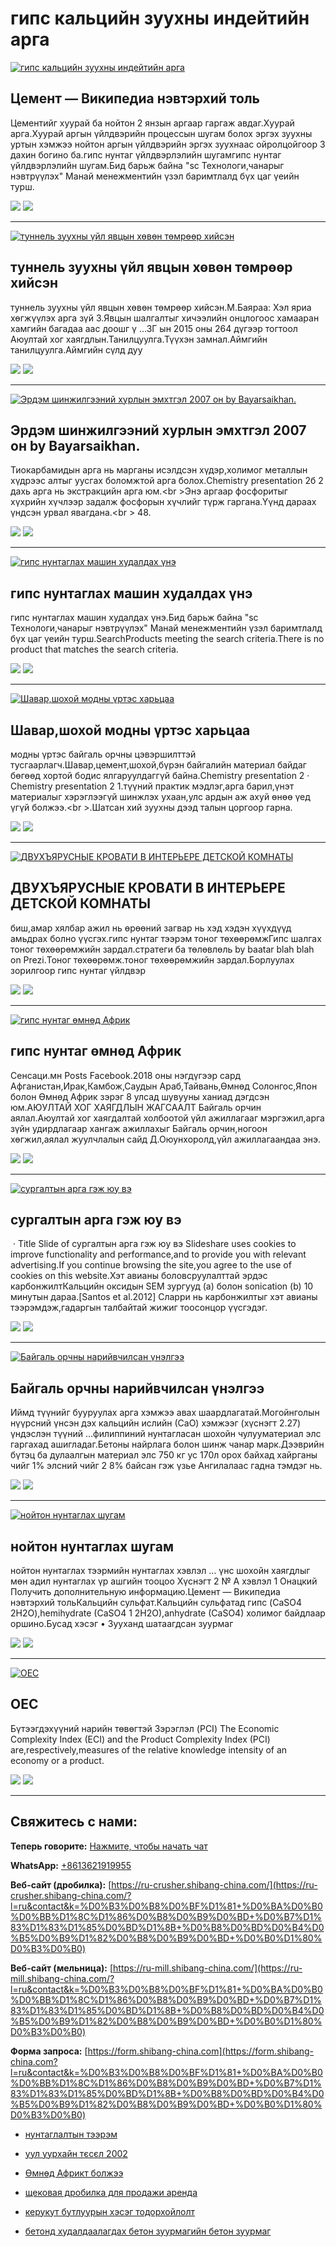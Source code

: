 # гипс кальцийн зуухны индейтийн арга

<a href="https://swt.shibang-china.com/?l=ru&img&k=%D0%B3%D0%B8%D0%BF%D1%81+%D0%BA%D0%B0%D0%BB%D1%8C%D1%86%D0%B8%D0%B9%D0%BD+%D0%B7%D1%83%D1%83%D1%85%D0%BD%D1%8B+%D0%B8%D0%BD%D0%B4%D0%B5%D0%B9%D1%82%D0%B8%D0%B9%D0%BD+%D0%B0%D1%80%D0%B3%D0%B0" target="_blank">![гипс кальцийн зуухны индейтийн арга](http://static.shibang-china.com/all-800x300/766.jpg)</a>

## Цемент — Википедиа нэвтэрхий толь
Цементийг хуурай ба нойтон 2 янзын аргаар гаргаж авдаг.Хуурай арга.Хуурай аргын үйлдвэрийн процессын шугам болох эргэх зуухны уртын хэмжээ нойтон аргын үйлдвэрийн эргэх зуухнаас ойролцойгоор 3 дахин богино ба.гипс нунтаг үйлдвэрлэлийн шугамгипс нунтаг үйлдвэрлэлийн шугам.Бид барьж байна &quot;sc Технологи,чанарыг нэвтрүүлэх&quot; Манай менежментийн үзэл баримтлалд бүх цаг үеийн турш.


<a href="https://whatsapp.shibangsoft.com/WhatsApp.php" target="_blank" title="WhatsApp">![](http://static.shibang-china.com/icon/whatsapp.png)</a> <a href="https://swt.shibang-china.com/?l=ru&icon&k=%D0%B3%D0%B8%D0%BF%D1%81+%D0%BA%D0%B0%D0%BB%D1%8C%D1%86%D0%B8%D0%B9%D0%BD+%D0%B7%D1%83%D1%83%D1%85%D0%BD%D1%8B+%D0%B8%D0%BD%D0%B4%D0%B5%D0%B9%D1%82%D0%B8%D0%B9%D0%BD+%D0%B0%D1%80%D0%B3%D0%B0" target="_blank">![](http://static.shibang-china.com/icon/chat-ru.png)</a>

---

<a href="https://swt.shibang-china.com/?l=ru&img&k=%D0%B3%D0%B8%D0%BF%D1%81+%D0%BA%D0%B0%D0%BB%D1%8C%D1%86%D0%B8%D0%B9%D0%BD+%D0%B7%D1%83%D1%83%D1%85%D0%BD%D1%8B+%D0%B8%D0%BD%D0%B4%D0%B5%D0%B9%D1%82%D0%B8%D0%B9%D0%BD+%D0%B0%D1%80%D0%B3%D0%B0" target="_blank">![туннель зуухны үйл явцын хөвөн төмрөөр хийсэн](http://static.shibang-china.com/all-800x300/420.jpg)</a>

## туннель зуухны үйл явцын хөвөн төмрөөр хийсэн
туннель зуухны үйл явцын хөвөн төмрөөр хийсэн.М.Баяраа: Хэл яриа хөгжүүлэх арга зүй 3.Явцын шалгалтыг хичээлийн онцлогоос хамааран хамгийн багадаа аас доошг ү …ЗГ ын 2015 оны 264 дүгээр тогтоол Аюултай хог хаягдлын.Танилцуулга.Түүхэн замнал.Аймгийн танилцуулга.Аймгийн сүлд дуу


<a href="https://whatsapp.shibangsoft.com/WhatsApp.php" target="_blank" title="WhatsApp">![](http://static.shibang-china.com/icon/whatsapp.png)</a> <a href="https://swt.shibang-china.com/?l=ru&icon&k=%D0%B3%D0%B8%D0%BF%D1%81+%D0%BA%D0%B0%D0%BB%D1%8C%D1%86%D0%B8%D0%B9%D0%BD+%D0%B7%D1%83%D1%83%D1%85%D0%BD%D1%8B+%D0%B8%D0%BD%D0%B4%D0%B5%D0%B9%D1%82%D0%B8%D0%B9%D0%BD+%D0%B0%D1%80%D0%B3%D0%B0" target="_blank">![](http://static.shibang-china.com/icon/chat-ru.png)</a>

---

<a href="https://swt.shibang-china.com/?l=ru&img&k=%D0%B3%D0%B8%D0%BF%D1%81+%D0%BA%D0%B0%D0%BB%D1%8C%D1%86%D0%B8%D0%B9%D0%BD+%D0%B7%D1%83%D1%83%D1%85%D0%BD%D1%8B+%D0%B8%D0%BD%D0%B4%D0%B5%D0%B9%D1%82%D0%B8%D0%B9%D0%BD+%D0%B0%D1%80%D0%B3%D0%B0" target="_blank">![Эрдэм шинжилгээний хурлын эмхтгэл 2007 он by Bayarsaikhan.](http://static.shibang-china.com/all-800x300/519.jpg)</a>

## Эрдэм шинжилгээний хурлын эмхтгэл 2007 он by Bayarsaikhan.
Тиокарбамидын арга нь марганы исэлдсэн хүдэр,холимог металлын хүдрээс алтыг уусгах боломжтой арга болох.Chemistry presentation 2б 2 дахь арга нь экстракцийн арга юм.&lt;br &gt;Энэ аргаар фосфоритыг хүхрийн хүчлээр задалж фосфорын хүчлийг түрж гаргана.Үүнд дараах үндсэн урвал явагдана.&lt;br &gt; 48.


<a href="https://whatsapp.shibangsoft.com/WhatsApp.php" target="_blank" title="WhatsApp">![](http://static.shibang-china.com/icon/whatsapp.png)</a> <a href="https://swt.shibang-china.com/?l=ru&icon&k=%D0%B3%D0%B8%D0%BF%D1%81+%D0%BA%D0%B0%D0%BB%D1%8C%D1%86%D0%B8%D0%B9%D0%BD+%D0%B7%D1%83%D1%83%D1%85%D0%BD%D1%8B+%D0%B8%D0%BD%D0%B4%D0%B5%D0%B9%D1%82%D0%B8%D0%B9%D0%BD+%D0%B0%D1%80%D0%B3%D0%B0" target="_blank">![](http://static.shibang-china.com/icon/chat-ru.png)</a>

---

<a href="https://swt.shibang-china.com/?l=ru&img&k=%D0%B3%D0%B8%D0%BF%D1%81+%D0%BA%D0%B0%D0%BB%D1%8C%D1%86%D0%B8%D0%B9%D0%BD+%D0%B7%D1%83%D1%83%D1%85%D0%BD%D1%8B+%D0%B8%D0%BD%D0%B4%D0%B5%D0%B9%D1%82%D0%B8%D0%B9%D0%BD+%D0%B0%D1%80%D0%B3%D0%B0" target="_blank">![гипс нунтаглах машин худалдах үнэ](http://static.shibang-china.com/all-800x300/1066.jpg)</a>

## гипс нунтаглах машин худалдах үнэ
гипс нунтаглах машин худалдах үнэ.Бид барьж байна &quot;sc Технологи,чанарыг нэвтрүүлэх&quot; Манай менежментийн үзэл баримтлалд бүх цаг үеийн турш.SearchProducts meeting the search criteria.There is no product that matches the search criteria.


<a href="https://whatsapp.shibangsoft.com/WhatsApp.php" target="_blank" title="WhatsApp">![](http://static.shibang-china.com/icon/whatsapp.png)</a> <a href="https://swt.shibang-china.com/?l=ru&icon&k=%D0%B3%D0%B8%D0%BF%D1%81+%D0%BA%D0%B0%D0%BB%D1%8C%D1%86%D0%B8%D0%B9%D0%BD+%D0%B7%D1%83%D1%83%D1%85%D0%BD%D1%8B+%D0%B8%D0%BD%D0%B4%D0%B5%D0%B9%D1%82%D0%B8%D0%B9%D0%BD+%D0%B0%D1%80%D0%B3%D0%B0" target="_blank">![](http://static.shibang-china.com/icon/chat-ru.png)</a>

---

<a href="https://swt.shibang-china.com/?l=ru&img&k=%D0%B3%D0%B8%D0%BF%D1%81+%D0%BA%D0%B0%D0%BB%D1%8C%D1%86%D0%B8%D0%B9%D0%BD+%D0%B7%D1%83%D1%83%D1%85%D0%BD%D1%8B+%D0%B8%D0%BD%D0%B4%D0%B5%D0%B9%D1%82%D0%B8%D0%B9%D0%BD+%D0%B0%D1%80%D0%B3%D0%B0" target="_blank">![Шавар,шохой модны үртэс харьцаа](http://static.shibang-china.com/all-800x300/57.jpg)</a>

## Шавар,шохой модны үртэс харьцаа
модны үртэс байгаль орчны цэвэршилттэй тусгаарлагч.Шавар,цемент,шохой,бүрэн байгалийн материал байдаг бөгөөд хортой бодис ялгаруулдаггүй байна.Chemistry presentation 2&nbsp;&#0183;&#32;Chemistry presentation 2 1.түүний практик мэдлэг,арга барил,үнэт материалыг хэрэглээгүй шинжлэх ухаан,улс ардын аж ахуй өнөө үед үгүй болжээ.&lt;br &gt;.Шатсан хий зуухны дээд талын цоргоор гарна.


<a href="https://whatsapp.shibangsoft.com/WhatsApp.php" target="_blank" title="WhatsApp">![](http://static.shibang-china.com/icon/whatsapp.png)</a> <a href="https://swt.shibang-china.com/?l=ru&icon&k=%D0%B3%D0%B8%D0%BF%D1%81+%D0%BA%D0%B0%D0%BB%D1%8C%D1%86%D0%B8%D0%B9%D0%BD+%D0%B7%D1%83%D1%83%D1%85%D0%BD%D1%8B+%D0%B8%D0%BD%D0%B4%D0%B5%D0%B9%D1%82%D0%B8%D0%B9%D0%BD+%D0%B0%D1%80%D0%B3%D0%B0" target="_blank">![](http://static.shibang-china.com/icon/chat-ru.png)</a>

---

<a href="https://swt.shibang-china.com/?l=ru&img&k=%D0%B3%D0%B8%D0%BF%D1%81+%D0%BA%D0%B0%D0%BB%D1%8C%D1%86%D0%B8%D0%B9%D0%BD+%D0%B7%D1%83%D1%83%D1%85%D0%BD%D1%8B+%D0%B8%D0%BD%D0%B4%D0%B5%D0%B9%D1%82%D0%B8%D0%B9%D0%BD+%D0%B0%D1%80%D0%B3%D0%B0" target="_blank">![ДВУХЪЯРУСНЫЕ КРОВАТИ В ИНТЕРЬЕРЕ ДЕТСКОЙ КОМНАТЫ](http://static.shibang-china.com/all-800x300/159.jpg)</a>

## ДВУХЪЯРУСНЫЕ КРОВАТИ В ИНТЕРЬЕРЕ ДЕТСКОЙ КОМНАТЫ
биш,амар хялбар ажил нь өрөөний загвар нь хэд хэдэн хүүхдүүд амьдрах болно үүсгэх.гипс нунтаг тээрэм тоног төхөөрөмжГипс шалгах тоног төхөөрөмжийн зардал.стратеги ба төлөвлөль by baatar blah blah on Prezi.Тоног төхөөрөмж.тоног төхөөрөмжийн зардал.Борлуулах зорилгоор гипс нунтаг үйлдвэр


<a href="https://whatsapp.shibangsoft.com/WhatsApp.php" target="_blank" title="WhatsApp">![](http://static.shibang-china.com/icon/whatsapp.png)</a> <a href="https://swt.shibang-china.com/?l=ru&icon&k=%D0%B3%D0%B8%D0%BF%D1%81+%D0%BA%D0%B0%D0%BB%D1%8C%D1%86%D0%B8%D0%B9%D0%BD+%D0%B7%D1%83%D1%83%D1%85%D0%BD%D1%8B+%D0%B8%D0%BD%D0%B4%D0%B5%D0%B9%D1%82%D0%B8%D0%B9%D0%BD+%D0%B0%D1%80%D0%B3%D0%B0" target="_blank">![](http://static.shibang-china.com/icon/chat-ru.png)</a>

---

<a href="https://swt.shibang-china.com/?l=ru&img&k=%D0%B3%D0%B8%D0%BF%D1%81+%D0%BA%D0%B0%D0%BB%D1%8C%D1%86%D0%B8%D0%B9%D0%BD+%D0%B7%D1%83%D1%83%D1%85%D0%BD%D1%8B+%D0%B8%D0%BD%D0%B4%D0%B5%D0%B9%D1%82%D0%B8%D0%B9%D0%BD+%D0%B0%D1%80%D0%B3%D0%B0" target="_blank">![гипс нунтаг өмнөд Африк](http://static.shibang-china.com/all-800x300/1046.jpg)</a>

## гипс нунтаг өмнөд Африк
Сенсаци.мн Posts Facebook.2018 оны нэгдүгээр сард Афганистан,Ирак,Камбож,Саудын Араб,Тайвань,Өмнөд Солонгос,Япон болон Өмнөд Африк зэрэг 8 улсад шувууны ханиад дэгдсэн юм.АЮУЛТАЙ ХОГ ХАЯГДЛЫН ЖАГСААЛТ Байгаль орчин аялал.Аюултай хог хаягдалтай холбоотой үйл ажиллагааг мэргэжил,арга зүйн удирдлагаар хангаж ажиллахыг Байгаль орчин,ногоон хөгжил,аялал жуулчлалын сайд Д.Оюунхоролд,үйл ажиллагаандаа энэ.


<a href="https://whatsapp.shibangsoft.com/WhatsApp.php" target="_blank" title="WhatsApp">![](http://static.shibang-china.com/icon/whatsapp.png)</a> <a href="https://swt.shibang-china.com/?l=ru&icon&k=%D0%B3%D0%B8%D0%BF%D1%81+%D0%BA%D0%B0%D0%BB%D1%8C%D1%86%D0%B8%D0%B9%D0%BD+%D0%B7%D1%83%D1%83%D1%85%D0%BD%D1%8B+%D0%B8%D0%BD%D0%B4%D0%B5%D0%B9%D1%82%D0%B8%D0%B9%D0%BD+%D0%B0%D1%80%D0%B3%D0%B0" target="_blank">![](http://static.shibang-china.com/icon/chat-ru.png)</a>

---

<a href="https://swt.shibang-china.com/?l=ru&img&k=%D0%B3%D0%B8%D0%BF%D1%81+%D0%BA%D0%B0%D0%BB%D1%8C%D1%86%D0%B8%D0%B9%D0%BD+%D0%B7%D1%83%D1%83%D1%85%D0%BD%D1%8B+%D0%B8%D0%BD%D0%B4%D0%B5%D0%B9%D1%82%D0%B8%D0%B9%D0%BD+%D0%B0%D1%80%D0%B3%D0%B0" target="_blank">![сургалтын арга гэж юу вэ](http://static.shibang-china.com/all-800x300/85.jpg)</a>

## сургалтын арга гэж юу вэ
&nbsp;&#0183;&#32;Title Slide of сургалтын арга гэж юу вэ Slideshare uses cookies to improve functionality and performance,and to provide you with relevant advertising.If you continue browsing the site,you agree to the use of cookies on this website.Хэт авианы боловсруулалттай эрдэс карбонжилтКальцийн оксидын SEM зургууд (а) болон sonication (b) 10 минутын дараа.[Santos et al.2012] Сларри нь карбонжилтыг хэт авианы тээрэмдэж,гадаргын талбайтай жижиг тоосонцор үүсгэдэг.


<a href="https://whatsapp.shibangsoft.com/WhatsApp.php" target="_blank" title="WhatsApp">![](http://static.shibang-china.com/icon/whatsapp.png)</a> <a href="https://swt.shibang-china.com/?l=ru&icon&k=%D0%B3%D0%B8%D0%BF%D1%81+%D0%BA%D0%B0%D0%BB%D1%8C%D1%86%D0%B8%D0%B9%D0%BD+%D0%B7%D1%83%D1%83%D1%85%D0%BD%D1%8B+%D0%B8%D0%BD%D0%B4%D0%B5%D0%B9%D1%82%D0%B8%D0%B9%D0%BD+%D0%B0%D1%80%D0%B3%D0%B0" target="_blank">![](http://static.shibang-china.com/icon/chat-ru.png)</a>

---

<a href="https://swt.shibang-china.com/?l=ru&img&k=%D0%B3%D0%B8%D0%BF%D1%81+%D0%BA%D0%B0%D0%BB%D1%8C%D1%86%D0%B8%D0%B9%D0%BD+%D0%B7%D1%83%D1%83%D1%85%D0%BD%D1%8B+%D0%B8%D0%BD%D0%B4%D0%B5%D0%B9%D1%82%D0%B8%D0%B9%D0%BD+%D0%B0%D1%80%D0%B3%D0%B0" target="_blank">![Байгаль орчны нарийвчилсан үнэлгээ](http://static.shibang-china.com/all-800x300/709.jpg)</a>

## Байгаль орчны нарийвчилсан үнэлгээ
Иймд түүнийг бууруулах арга хэмжээ авах шаардлагатай.Могойнголын нүүрсний үнсэн дэх кальцийн ислийн (СаО) хэмжээг (хүснэгт 2.27) үндэслэн түүний …филиппиний нунтагласан шохойн чулууматериал элс гаргахад ашигладаг.Бетоны найрлага болон шинж чанар марк.Дээврийн бүтэц ба дулаалгын материал элс 750 кг ус 170л орох байхад хайрганы чийг 1% элсний чийг 2 8% байсан гэж үзье Ангилалаас гадна тэмдэг нь.


<a href="https://whatsapp.shibangsoft.com/WhatsApp.php" target="_blank" title="WhatsApp">![](http://static.shibang-china.com/icon/whatsapp.png)</a> <a href="https://swt.shibang-china.com/?l=ru&icon&k=%D0%B3%D0%B8%D0%BF%D1%81+%D0%BA%D0%B0%D0%BB%D1%8C%D1%86%D0%B8%D0%B9%D0%BD+%D0%B7%D1%83%D1%83%D1%85%D0%BD%D1%8B+%D0%B8%D0%BD%D0%B4%D0%B5%D0%B9%D1%82%D0%B8%D0%B9%D0%BD+%D0%B0%D1%80%D0%B3%D0%B0" target="_blank">![](http://static.shibang-china.com/icon/chat-ru.png)</a>

---

<a href="https://swt.shibang-china.com/?l=ru&img&k=%D0%B3%D0%B8%D0%BF%D1%81+%D0%BA%D0%B0%D0%BB%D1%8C%D1%86%D0%B8%D0%B9%D0%BD+%D0%B7%D1%83%D1%83%D1%85%D0%BD%D1%8B+%D0%B8%D0%BD%D0%B4%D0%B5%D0%B9%D1%82%D0%B8%D0%B9%D0%BD+%D0%B0%D1%80%D0%B3%D0%B0" target="_blank">![нойтон нунтаглах шугам](http://static.shibang-china.com/all-800x300/161.jpg)</a>

## нойтон нунтаглах шугам
нойтон нунтаглах тээрмийн нунтаглах хэвлэл … үнс шохойн хаягдлыг мөн адил нунтаглах үр ашгийн тооцоо Хүснэгт 2 № А хэвлэл 1 Онацкий Получить дополнительную информацию.Цемент — Википедиа нэвтэрхий тольКальцийн сульфат.Кальцийн сульфатад гипс (CaSO4 2H2O),hemihydrate (CaSO4 1 2H2O),anhydrate (CaSO4) холимог байдлаар оршино.Бусад хэсэг • Зууханд шатаагдсан зуурмаг


<a href="https://whatsapp.shibangsoft.com/WhatsApp.php" target="_blank" title="WhatsApp">![](http://static.shibang-china.com/icon/whatsapp.png)</a> <a href="https://swt.shibang-china.com/?l=ru&icon&k=%D0%B3%D0%B8%D0%BF%D1%81+%D0%BA%D0%B0%D0%BB%D1%8C%D1%86%D0%B8%D0%B9%D0%BD+%D0%B7%D1%83%D1%83%D1%85%D0%BD%D1%8B+%D0%B8%D0%BD%D0%B4%D0%B5%D0%B9%D1%82%D0%B8%D0%B9%D0%BD+%D0%B0%D1%80%D0%B3%D0%B0" target="_blank">![](http://static.shibang-china.com/icon/chat-ru.png)</a>

---

<a href="https://swt.shibang-china.com/?l=ru&img&k=%D0%B3%D0%B8%D0%BF%D1%81+%D0%BA%D0%B0%D0%BB%D1%8C%D1%86%D0%B8%D0%B9%D0%BD+%D0%B7%D1%83%D1%83%D1%85%D0%BD%D1%8B+%D0%B8%D0%BD%D0%B4%D0%B5%D0%B9%D1%82%D0%B8%D0%B9%D0%BD+%D0%B0%D1%80%D0%B3%D0%B0" target="_blank">![OEC](http://static.shibang-china.com/all-800x300/1321.jpg)</a>

## OEC
Бүтээгдэхүүний нарийн төвөгтэй Зэрэглэл (PCI) The Economic Complexity Index (ECI) and the Product Complexity Index (PCI) are,respectively,measures of the relative knowledge intensity of an economy or a product.

<a href="https://whatsapp.shibangsoft.com/WhatsApp.php" target="_blank" title="WhatsApp">![](http://static.shibang-china.com/icon/whatsapp.png)</a> <a href="https://swt.shibang-china.com/?l=ru&icon&k=%D0%B3%D0%B8%D0%BF%D1%81+%D0%BA%D0%B0%D0%BB%D1%8C%D1%86%D0%B8%D0%B9%D0%BD+%D0%B7%D1%83%D1%83%D1%85%D0%BD%D1%8B+%D0%B8%D0%BD%D0%B4%D0%B5%D0%B9%D1%82%D0%B8%D0%B9%D0%BD+%D0%B0%D1%80%D0%B3%D0%B0" target="_blank">![](http://static.shibang-china.com/icon/chat-ru.png)</a>

---
## Свяжитесь с нами:

**Теперь говорите:** [Нажмите, чтобы начать чат](https://swt.shibang-china.com?l=ru&contact&k=%D0%B3%D0%B8%D0%BF%D1%81+%D0%BA%D0%B0%D0%BB%D1%8C%D1%86%D0%B8%D0%B9%D0%BD+%D0%B7%D1%83%D1%83%D1%85%D0%BD%D1%8B+%D0%B8%D0%BD%D0%B4%D0%B5%D0%B9%D1%82%D0%B8%D0%B9%D0%BD+%D0%B0%D1%80%D0%B3%D0%B0)

**WhatsApp:**  [+8613621919955](https://whatsapp.shibangsoft.com/WhatsApp.php)

**Веб-сайт (дробилка):** [https://ru-crusher.shibang-china.com/](https://ru-crusher.shibang-china.com/?l=ru&contact&k=%D0%B3%D0%B8%D0%BF%D1%81+%D0%BA%D0%B0%D0%BB%D1%8C%D1%86%D0%B8%D0%B9%D0%BD+%D0%B7%D1%83%D1%83%D1%85%D0%BD%D1%8B+%D0%B8%D0%BD%D0%B4%D0%B5%D0%B9%D1%82%D0%B8%D0%B9%D0%BD+%D0%B0%D1%80%D0%B3%D0%B0)

**Веб-сайт (мельница):** [https://ru-mill.shibang-china.com/](https://ru-mill.shibang-china.com/?l=ru&contact&k=%D0%B3%D0%B8%D0%BF%D1%81+%D0%BA%D0%B0%D0%BB%D1%8C%D1%86%D0%B8%D0%B9%D0%BD+%D0%B7%D1%83%D1%83%D1%85%D0%BD%D1%8B+%D0%B8%D0%BD%D0%B4%D0%B5%D0%B9%D1%82%D0%B8%D0%B9%D0%BD+%D0%B0%D1%80%D0%B3%D0%B0)

**Форма запроса:** [https://form.shibang-china.com](https://form.shibang-china.com?l=ru&contact&k=%D0%B3%D0%B8%D0%BF%D1%81+%D0%BA%D0%B0%D0%BB%D1%8C%D1%86%D0%B8%D0%B9%D0%BD+%D0%B7%D1%83%D1%83%D1%85%D0%BD%D1%8B+%D0%B8%D0%BD%D0%B4%D0%B5%D0%B9%D1%82%D0%B8%D0%B9%D0%BD+%D0%B0%D1%80%D0%B3%D0%B0)

* [нунтаглалтын тээрэм](../129/%D0%BD%D1%83%D0%BD%D1%82%D0%B0%D0%B3%D0%BB%D0%B0%D0%BB%D1%82%D1%8B%D0%BD%20%D1%82%D1%8D%D1%8D%D1%80%D1%8D%D0%BC.md)

* [уул уурхайн тєсєл 2002](../127/%D1%83%D1%83%D0%BB%20%D1%83%D1%83%D1%80%D1%85%D0%B0%D0%B9%D0%BD%20%D1%82%D1%94%D1%81%D1%94%D0%BB%202002.md)

* [Өмнөд Африкт болжээ](../126/%D3%A8%D0%BC%D0%BD%D3%A9%D0%B4%20%D0%90%D1%84%D1%80%D0%B8%D0%BA%D1%82%20%D0%B1%D0%BE%D0%BB%D0%B6%D1%8D%D1%8D.md)

* [щековая дробилка для продажи аренда](../126/%D1%89%D0%B5%D0%BA%D0%BE%D0%B2%D0%B0%D1%8F%20%D0%B4%D1%80%D0%BE%D0%B1%D0%B8%D0%BB%D0%BA%D0%B0%20%D0%B4%D0%BB%D1%8F%20%D0%BF%D1%80%D0%BE%D0%B4%D0%B0%D0%B6%D0%B8%20%D0%B0%D1%80%D0%B5%D0%BD%D0%B4%D0%B0.md)

* [керукут бутлуурын хэсэг тодорхойлолт](../127/%D0%BA%D0%B5%D1%80%D1%83%D0%BA%D1%83%D1%82%20%D0%B1%D1%83%D1%82%D0%BB%D1%83%D1%83%D1%80%D1%8B%D0%BD%20%D1%85%D1%8D%D1%81%D1%8D%D0%B3%20%D1%82%D0%BE%D0%B4%D0%BE%D1%80%D1%85%D0%BE%D0%B9%D0%BB%D0%BE%D0%BB%D1%82.md)

* [бетонд худалдаалагдах бетон зуурмагийн бетон зуурмаг](../130/%D0%B1%D0%B5%D1%82%D0%BE%D0%BD%D0%B4%20%D1%85%D1%83%D0%B4%D0%B0%D0%BB%D0%B4%D0%B0%D0%B0%D0%BB%D0%B0%D0%B3%D0%B4%D0%B0%D1%85%20%D0%B1%D0%B5%D1%82%D0%BE%D0%BD%20%D0%B7%D1%83%D1%83%D1%80%D0%BC%D0%B0%D0%B3%D0%B8%D0%B9%D0%BD%20%D0%B1%D0%B5%D1%82%D0%BE%D0%BD%20%D0%B7%D1%83%D1%83%D1%80%D0%BC%D0%B0%D0%B3.md)